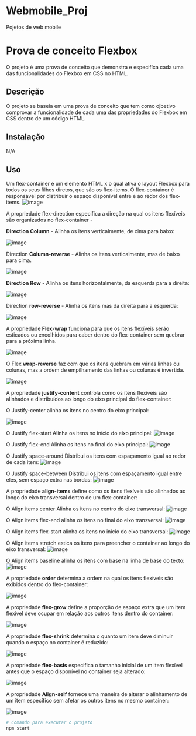 # Webmobile_Proj
Pojetos de web mobile
# Prova de conceito Flexbox

O projeto é uma prova de conceito que demonstra e especifíca cada uma das funcionalidades do Flexbox em CSS no HTML.


## Descrição

O projeto se baseia em uma prova de conceito que tem como ojbetivo comprovar a funcionalidade de cada uma das propriedades do Flexbox em CSS dentro de um código HTML. 

## Instalação
N/A


## Uso
Um flex-container é um elemento HTML x o qual ativa o layout Flexbox para todos os seus filhos diretos, que são os flex-items. O flex-container é responsável por distribuir o espaço disponível entre e ao redor dos flex-items.
![image](https://github.com/user-attachments/assets/14841b69-7a60-4689-8681-8c0c309684a5)

A propriedade flex-direction especifica a direção na qual os itens flexíveis são organizados no flex-container -

**Direction Column** - Alinha os itens verticalmente, de cima para baixo:

![image](https://github.com/user-attachments/assets/31736652-65a5-48c0-ac22-ff457267b3d1)

Direction **Column-reverse** - Alinha os itens verticalmente, mas de baixo para cima.

![image](https://github.com/user-attachments/assets/81a8bba0-b1f9-4de2-adbd-d8505335749f)

**Direction Row** - Alinha os itens horizontalmente, da esquerda para a direita:

![image](https://github.com/user-attachments/assets/068d8441-c44a-4237-9b82-9adfb0c124e1)

Direction **row-reverse** - Alinha os itens mas da direita para a esquerda:

![image](https://github.com/user-attachments/assets/ec9e1f90-2b99-473b-abc1-4e88af0581f8)

A propriedade **Flex-wrap** funciona para que os itens flexíveis serão esticados ou encolhidos para caber dentro do flex-container sem quebrar para a próxima linha.

![image](https://github.com/user-attachments/assets/82c383b0-976b-40a7-b7bf-58456dcb550b)

O Flex **wrap-reverse** faz com que os itens quebram em várias linhas ou colunas, mas a ordem de empilhamento das linhas ou colunas é invertida.

![image](https://github.com/user-attachments/assets/edbc493b-4a32-43f2-8ead-0e6ef8a2e377)

A propriedade **justify-content** controla como os itens flexíveis são alinhados e distribuídos ao longo do eixo principal do flex-container:

O Justify-center alinha os itens no centro do eixo principal:

![image](https://github.com/user-attachments/assets/15b3bbec-83a8-4097-8bb3-a2f54e3d9001)

O Justify flex-start Alinha os itens no início do eixo principal:
![image](https://github.com/user-attachments/assets/8d7e77e7-74ba-44a9-b073-43ac8731ed37)

O Justify flex-end Alinha os itens no final do eixo principal:
![image](https://github.com/user-attachments/assets/536e6011-4478-4b2a-8418-4532c83c1dca)

O Justify space-around Distribui os itens com espaçamento igual ao redor de cada item:
![image](https://github.com/user-attachments/assets/d9449f6b-5864-4de4-b555-c5838e65a522)

O Justify space-between  Distribui os itens com espaçamento igual entre eles, sem espaço extra nas bordas:
![image](https://github.com/user-attachments/assets/035a2480-8f33-4b9e-8e94-a10777a35a96)

A propriedade **align-items** define como os itens flexíveis são alinhados ao longo do eixo transversal dentro de um flex-container:

O Align items center Alinha os itens no centro do eixo transversal:
![image](https://github.com/user-attachments/assets/a534af5e-0c1c-4fae-95eb-1c2ab717eb04)

O Align items flex-end alinha os itens no final do eixo transversal:
![image](https://github.com/user-attachments/assets/d385c043-b195-4b35-b97f-96733773ec5e)

O Align items flex-start alinha os itens no início do eixo transversal:
![image](https://github.com/user-attachments/assets/2ef54695-4ac5-49f5-a893-9d8f0d830c0d)

O Align items stretch estica os itens para preencher o container ao longo do eixo transversal:
![image](https://github.com/user-attachments/assets/4448a35c-9b3e-4d74-a4d5-79fcd076c1fe)

O Align items baseline alinha os itens com base na linha de base do texto:
![image](https://github.com/user-attachments/assets/07dd6255-9d1d-4177-950a-c25c55f3ee17)

A propriedade **order** determina a ordem na qual os itens flexíveis são exibidos dentro do flex-container:

![image](https://github.com/user-attachments/assets/259af994-1621-4e08-9cd8-afcf9f541200)

A propriedade **flex-grow** define a proporção de espaço extra que um item flexível deve ocupar em relação aos outros itens dentro do container:

![image](https://github.com/user-attachments/assets/e77fb938-271d-40b5-9274-d861e4f0ec8d)

A propriedade **flex-shrink** determina o quanto um item deve diminuir quando o espaço no container é reduzido:

![image](https://github.com/user-attachments/assets/2aa7a311-080a-4cb5-8572-90207a084ee2)

A propriedade **flex-basis** especifica o tamanho inicial de um item flexível antes que o espaço disponível no container seja alterado:

![image](https://github.com/user-attachments/assets/5d7776ae-17b8-42bb-865f-23d5bfe1322f)

A propriedade **Align-self** fornece uma maneira de alterar o alinhamento de um item específico sem afetar os outros itens no mesmo container:

![image](https://github.com/user-attachments/assets/737beb63-a7bf-4d29-9e88-fc0e52559faa)




















```bash
# Comando para executar o projeto
npm start
